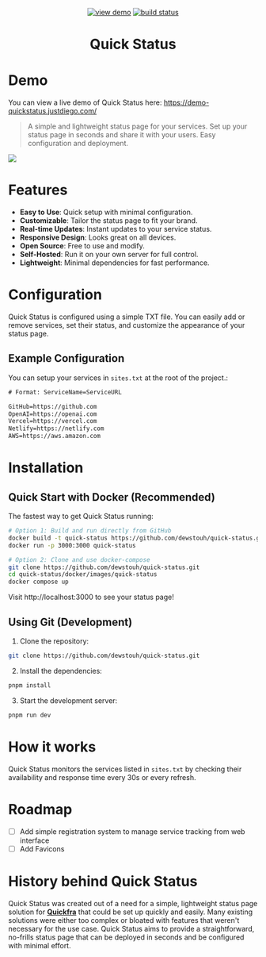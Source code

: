 <p align="center">
  <a href="https://demo-quickstatus.justdiego.com/"><img src="https://img.shields.io/badge/view-demo-brightgreen" alt="view demo"></a>
  <a href="https://github.com/dewstouh/quick-status/actions/workflows/ci.yml"><img src="https://github.com/dewstouh/quick-status/actions/workflows/ci.yml/badge.svg?branch=main" alt="build status"></a>
</p>

<h1 align="center">
Quick Status
</h1>

# Demo
You can view a live demo of Quick Status here: https://demo-quickstatus.justdiego.com/

> A simple and lightweight status page for your services. Set up your status page in seconds and share it with your users. Easy configuration and deployment.

![](https://i.imgur.com/e3UnZu9.gif)

# Features
- **Easy to Use**: Quick setup with minimal configuration.
- **Customizable**: Tailor the status page to fit your brand.
- **Real-time Updates**: Instant updates to your service status.
- **Responsive Design**: Looks great on all devices.
- **Open Source**: Free to use and modify.
- **Self-Hosted**: Run it on your own server for full control.
- **Lightweight**: Minimal dependencies for fast performance.

# Configuration
Quick Status is configured using a simple TXT file. You can easily add or remove services, set their status, and customize the appearance of your status page.

## Example Configuration
You can setup your services in `sites.txt` at the root of the project.:
```txt
# Format: ServiceName=ServiceURL

GitHub=https://github.com
OpenAI=https://openai.com
Vercel=https://vercel.com
Netlify=https://netlify.com
AWS=https://aws.amazon.com
```

# Installation

## Quick Start with Docker (Recommended)

The fastest way to get Quick Status running:

```bash
# Option 1: Build and run directly from GitHub
docker build -t quick-status https://github.com/dewstouh/quick-status.git#main:docker/images/quick-status
docker run -p 3000:3000 quick-status

# Option 2: Clone and use docker-compose
git clone https://github.com/dewstouh/quick-status.git
cd quick-status/docker/images/quick-status
docker compose up
```

Visit http://localhost:3000 to see your status page!

## Using Git (Development)

1. Clone the repository:
```bash
git clone https://github.com/dewstouh/quick-status.git
```

2. Install the dependencies:
```bash
pnpm install
```

3. Start the development server:
```bash
pnpm run dev
```

# How it works
Quick Status monitors the services listed in `sites.txt` by checking their availability and response time every 30s or every refresh.


# Roadmap
- [ ] Add simple registration system to manage service tracking from web interface
- [ ] Add Favicons

# History behind Quick Status
Quick Status was created out of a need for a simple, lightweight status page solution for **[Quickfra](https://quickfra.com)** that could be set up quickly and easily. Many existing solutions were either too complex or bloated with features that weren't necessary for the use case. Quick Status aims to provide a straightforward, no-frills status page that can be deployed in seconds and be configured with minimal effort.

